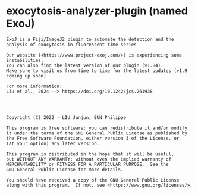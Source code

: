 # exocytosis-analyzer-plugin (named ExoJ)
    ExoJ is a Fiji/ImageJ2 plugin to automate the detection and the analysis of exocytosis in fluorescent time series
    
    Our website (<https://www.project-exoj.com/>) is experiencing some instabilities.
    You can also find the latest version of our plugin (v1.84).
    Make sure to visit us from time to time for the latest updates (v1.9 coming up soon)

    For more information: 
    Liu et al., 2024 --> https://doi.org/10.1242/jcs.261938
    


    
    Copyright (C) 2022 - LIU Junjun, BUN Philippe

    This program is free software: you can redistribute it and/or modify
    it under the terms of the GNU General Public License as published by
    the Free Software Foundation, either version 3 of the License, or
    (at your option) any later version.

    This program is distributed in the hope that it will be useful,
    but WITHOUT ANY WARRANTY; without even the implied warranty of
    MERCHANTABILITY or FITNESS FOR A PARTICULAR PURPOSE.  See the
    GNU General Public License for more details.

    You should have received a copy of the GNU General Public License
    along with this program.  If not, see <https://www.gnu.org/licenses/>.
